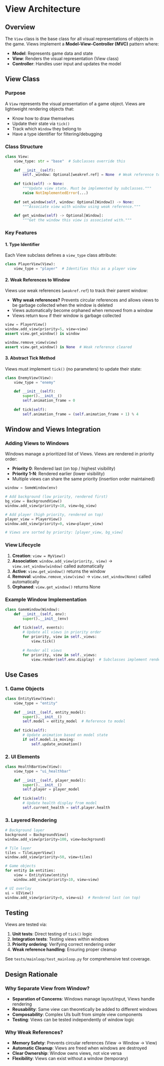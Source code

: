 # View Architecture

## Overview

The `View` class is the base class for all visual representations of objects in the game. Views implement a **Model-View-Controller (MVC)** pattern where:

- **Model**: Represents game data and state
- **View**: Renders the visual representation (View class)
- **Controller**: Handles user input and updates the model

## View Class

### Purpose

A `View` represents the visual presentation of a game object. Views are lightweight rendering objects that:
- Know how to draw themselves
- Update their state via `tick()`
- Track which `Window` they belong to
- Have a type identifier for filtering/debugging

### Class Structure

```python
class View:
    view_type: str = "base"  # Subclasses override this
    
    def __init__(self):
        self._window: Optional[weakref.ref] = None  # Weak reference to parent window
    
    def tick(self) -> None:
        """Update view state. Must be implemented by subclasses."""
        raise NotImplementedError(...)
    
    def set_window(self, window: Optional[Window]) -> None:
        """Associate view with window using weak reference."""
    
    def get_window(self) -> Optional[Window]:
        """Get the window this view is associated with."""
```

### Key Features

#### 1. **Type Identifier**
Each View subclass defines a `view_type` class attribute:
```python
class PlayerView(View):
    view_type = "player"  # Identifies this as a player view
```

#### 2. **Weak References to Window**
Views use weak references (`weakref.ref`) to track their parent window:
- **Why weak references?** Prevents circular references and allows views to be garbage collected when the window is deleted
- Views automatically become orphaned when removed from a window
- Views return `None` if their window is garbage collected

```python
view = PlayerView()
window.add_view(priority=5, view=view)
assert view.get_window() is window

window.remove_view(view)
assert view.get_window() is None  # Weak reference cleared
```

#### 3. **Abstract Tick Method**
Views must implement `tick()` (no parameters) to update their state:
```python
class EnemyView(View):
    view_type = "enemy"
    
    def __init__(self):
        super().__init__()
        self.animation_frame = 0
    
    def tick(self):
        self.animation_frame = (self.animation_frame + 1) % 4
```

## Window and Views Integration

### Adding Views to Windows

Windows manage a prioritized list of Views. Views are rendered in priority order:
- **Priority 0**: Rendered last (on top / highest visibility)
- **Priority 1-N**: Rendered earlier (lower visibility)
- Multiple views can share the same priority (insertion order maintained)

```python
window = SomeWindow(env)

# Add background (low priority, rendered first)
bg_view = BackgroundView()
window.add_view(priority=10, view=bg_view)

# Add player (high priority, rendered on top)
player_view = PlayerView()
window.add_view(priority=0, view=player_view)

# Views are sorted by priority: [player_view, bg_view]
```

### View Lifecycle

1. **Creation**: `view = MyView()`
2. **Association**: `window.add_view(priority, view)` → `view.set_window(window)` called automatically
3. **Active**: `view.get_window()` returns the window
4. **Removal**: `window.remove_view(view)` → `view.set_window(None)` called automatically
5. **Orphaned**: `view.get_window()` returns None

### Example Window Implementation

```python
class GameWindow(Window):
    def __init__(self, env):
        super().__init__(env)
    
    def tick(self, events):
        # Update all views in priority order
        for priority, view in self._views:
            view.tick()
        
        # Render all views
        for priority, view in self._views:
            view.render(self.env.display)  # Subclasses implement render
```

## Use Cases

### 1. Game Objects
```python
class EntityView(View):
    view_type = "entity"
    
    def __init__(self, entity_model):
        super().__init__()
        self.model = entity_model  # Reference to model
    
    def tick(self):
        # Update animation based on model state
        if self.model.is_moving:
            self.update_animation()
```

### 2. UI Elements
```python
class HealthBarView(View):
    view_type = "ui_healthbar"
    
    def __init__(self, player_model):
        super().__init__()
        self.player = player_model
    
    def tick(self):
        # Update health display from model
        self.current_health = self.player.health
```

### 3. Layered Rendering
```python
# Background layer
background = BackgroundView()
window.add_view(priority=100, view=background)

# Tile layer
tiles = TileLayerView()
window.add_view(priority=50, view=tiles)

# Game objects
for entity in entities:
    view = EntityView(entity)
    window.add_view(priority=10, view=view)

# UI overlay
ui = UIView()
window.add_view(priority=0, view=ui)  # Rendered last (on top)
```

## Testing

Views are tested via:
1. **Unit tests**: Direct testing of `tick()` logic
2. **Integration tests**: Testing views within windows
3. **Priority ordering**: Verifying correct rendering order
4. **Weak reference handling**: Ensuring proper cleanup

See `tests/mainloop/test_mainloop.py` for comprehensive test coverage.

## Design Rationale

### Why Separate View from Window?

- **Separation of Concerns**: Windows manage layout/input, Views handle rendering
- **Reusability**: Same view can theoretically be added to different windows
- **Composability**: Complex UIs built from simple view components
- **Testing**: Views can be tested independently of window logic

### Why Weak References?

- **Memory Safety**: Prevents circular references (View → Window → View)
- **Automatic Cleanup**: Views are freed when windows are destroyed
- **Clear Ownership**: Window owns views, not vice versa
- **Flexibility**: Views can exist without a window (temporary)

